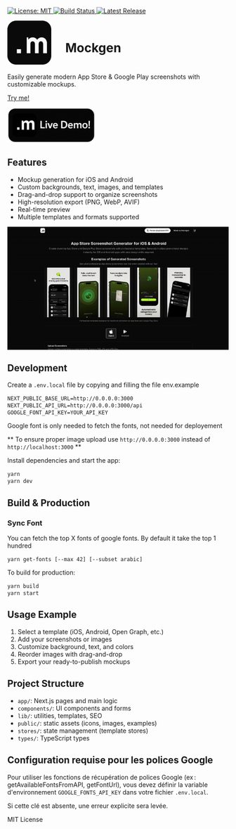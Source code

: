 <p>
  <a href="https://github.com/deveix/mockgen/blob/main/LICENSE">
    <img src="https://img.shields.io/github/license/deveix/mockgen?style=flat-square" alt="License: MIT" />
  </a>
  <a href="https://github.com/deveix/mockgen/actions">
    <img src="https://img.shields.io/github/actions/workflow/status/deveix/mockgen/ci.yml?branch=main&style=flat-square" alt="Build Status" />
  </a>
  <a href="https://github.com/deveix/mockgen/releases">
    <img src="https://img.shields.io/github/v/release/deveix/mockgen?style=flat-square&label=latest" alt="Latest Release" />
  </a>
</p>

<div style="display: flex; justify-content: flex-start; align-items: center; gap: 32px; margin-bottom: 16px;">
  <a href="https://mockgen.click/" target="_blank">
    <img src="public/samples/logos/imgsrc.png" alt="MockGen Logo" width="100" />
  </a>
 <h1>Mockgen</h1>
</div>

Easily generate modern App Store & Google Play screenshots with customizable mockups.

[Try me!](https://mockgen.click/)

  <a href="https://mockgen.click/" target="_blank">
    <img src="public/samples/logos/live-demo.gif" alt="Demo MockGen" width="200" />
  </a>

## Features

- Mockup generation for iOS and Android
- Custom backgrounds, text, images, and templates
- Drag-and-drop support to organize screenshots
- High-resolution export (PNG, WebP, AVIF)
- Real-time preview
- Multiple templates and formats supported

<img src="public/samples/logos/preview.gif" alt="Preview of Mockgen" style="display: block; margin: 0 auto" />

## Development

Create a `.env.local` file by copying and filling the file env.example

```
NEXT_PUBLIC_BASE_URL=http://0.0.0.0:3000
NEXT_PUBLIC_API_URL=http://0.0.0.0:3000/api
GOOGLE_FONT_API_KEY=YOUR_API_KEY
```

Google font is only needed to fetch the fonts, not needed for deployement

** To ensure proper image upload use `http://0.0.0.0:3000` instead of `http://localhost:3000` **

Install dependencies and start the app:

```shell
yarn
yarn dev
```

## Build & Production

### Sync Font

You can fetch the top X fonts of google fonts. By default it take the top 1 hundred

```shell
yarn get-fonts [--max 42] [--subset arabic]
```

To build for production:

```shell
yarn build
yarn start
```

## Usage Example

1. Select a template (iOS, Android, Open Graph, etc.)
2. Add your screenshots or images
3. Customize background, text, and colors
4. Reorder images with drag-and-drop
5. Export your ready-to-publish mockups

## Project Structure

- `app/`: Next.js pages and main logic
- `components/`: UI components and forms
- `lib/`: utilities, templates, SEO
- `public/`: static assets (icons, images, examples)
- `stores/`: state management (template stores)
- `types/`: TypeScript types

## Configuration requise pour les polices Google

Pour utiliser les fonctions de récupération de polices Google (ex : getAvailableFontsFromAPI, getFontUrl), vous devez définir la variable d'environnement `GOOGLE_FONTS_API_KEY` dans votre fichier `.env.local`.

Si cette clé est absente, une erreur explicite sera levée.

MIT License
